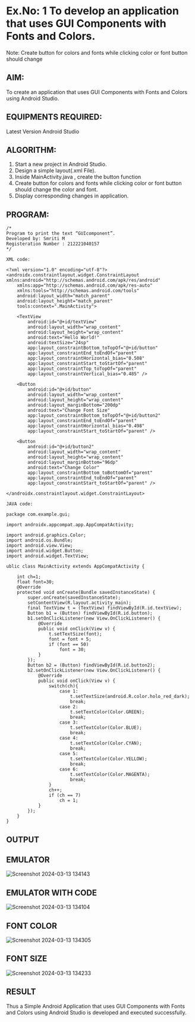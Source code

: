 # Ex.No: 1 To develop an application that uses GUI Components with Fonts and Colors. 
Note: Create button for colors and fonts while clicking color or font button should change 


## AIM:

To create an application that uses GUI Components with Fonts and Colors using Android Studio.

## EQUIPMENTS REQUIRED:

Latest Version Android Studio

## ALGORITHM:

1. Start a new project in Android Studio.
2. Design a simple layout(.xml File).
3. Inside MainActivity.java , create the button function
4. Create button for colors and fonts while clicking color or font button should change the color and font.
5. Display corresponding changes in application.  
   
## PROGRAM:
```
/*
Program to print the text “GUIcomponent”.
Developed by: Smriti M
Registeration Number : 212221040157
*/

XML code:

<?xml version="1.0" encoding="utf-8"?>
<androidx.constraintlayout.widget.ConstraintLayout xmlns:android="http://schemas.android.com/apk/res/android"
    xmlns:app="http://schemas.android.com/apk/res-auto"
    xmlns:tools="http://schemas.android.com/tools"
    android:layout_width="match_parent"
    android:layout_height="match_parent"
    tools:context=".MainActivity">

    <TextView
        android:id="@+id/textView"
        android:layout_width="wrap_content"
        android:layout_height="wrap_content"
        android:text="Hello World!"
        android:textSize="24sp"
        app:layout_constraintBottom_toTopOf="@+id/button"
        app:layout_constraintEnd_toEndOf="parent"
        app:layout_constraintHorizontal_bias="0.508"
        app:layout_constraintStart_toStartOf="parent"
        app:layout_constraintTop_toTopOf="parent"
        app:layout_constraintVertical_bias="0.485" />

    <Button
        android:id="@+id/button"
        android:layout_width="wrap_content"
        android:layout_height="wrap_content"
        android:layout_marginBottom="200dp"
        android:text="Change Font Size"
        app:layout_constraintBottom_toTopOf="@+id/button2"
        app:layout_constraintEnd_toEndOf="parent"
        app:layout_constraintHorizontal_bias="0.498"
        app:layout_constraintStart_toStartOf="parent" />

    <Button
        android:id="@+id/button2"
        android:layout_width="wrap_content"
        android:layout_height="wrap_content"
        android:layout_marginBottom="96dp"
        android:text="Change Color"
        app:layout_constraintBottom_toBottomOf="parent"
        app:layout_constraintEnd_toEndOf="parent"
        app:layout_constraintStart_toStartOf="parent" />

</androidx.constraintlayout.widget.ConstraintLayout>

JAVA code:

package com.example.gui;

import androidx.appcompat.app.AppCompatActivity;

import android.graphics.Color;
import android.os.Bundle;
import android.view.View;
import android.widget.Button;
import android.widget.TextView;

ublic class MainActivity extends AppCompatActivity {

    int ch=1;
    float font=30;
    @Override
    protected void onCreate(Bundle savedInstanceState) {
        super.onCreate(savedInstanceState);
        setContentView(R.layout.activity_main);
        final TextView t = (TextView) findViewById(R.id.textView);
        Button b1 = (Button) findViewById(R.id.button);
        b1.setOnClickListener(new View.OnClickListener() {
            @Override
            public void onClick(View v) {
                t.setTextSize(font);
                font = font + 5;
                if (font == 50)
                    font = 30;
            }
        });
        Button b2 = (Button) findViewById(R.id.button2);
        b2.setOnClickListener(new View.OnClickListener() {
            @Override
            public void onClick(View v) {
                switch(ch){
                    case 1:
                        t.setTextSize(android.R.color.holo_red_dark);
                        break;
                    case 2:
                        t.setTextColor(Color.GREEN);
                        break;
                    case 3:
                        t.setTextColor(Color.BLUE);
                        break;
                    case 4:
                        t.setTextColor(Color.CYAN);
                        break;
                    case 5:
                        t.setTextColor(Color.YELLOW);
                        break;
                    case 6:
                        t.setTextColor(Color.MAGENTA);
                        break;
                }
                ch++;
                if (ch == 7)
                    ch = 1;
            }
        });
    }
}

```

## OUTPUT

## EMULATOR

![Screenshot 2024-03-13 134143](https://github.com/SmritiManikand/GUI-components/assets/113674204/ddac0df7-6b09-473a-b476-a1d93a9125cc)


## EMULATOR WITH CODE 

![Screenshot 2024-03-13 134104](https://github.com/SmritiManikand/GUI-components/assets/113674204/b7abc6ad-4383-43d3-b755-0da4683780ab)


## FONT COLOR

![Screenshot 2024-03-13 134305](https://github.com/SmritiManikand/GUI-components/assets/113674204/1ffb1345-4eba-48c3-9f40-c661f3865a0f)


## FONT SIZE

![Screenshot 2024-03-13 134233](https://github.com/SmritiManikand/GUI-components/assets/113674204/e293e8aa-3f29-45e4-bb13-858ac97fb7c5)


## RESULT
Thus a Simple Android Application that uses GUI Components with Fonts and Colors using Android Studio is developed and executed successfully.


